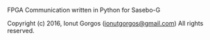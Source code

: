 FPGA Communication written in Python for Sasebo-G

Copyright (c) 2016, Ionut Gorgos (ionutgorgos@gmail.com)
All rights reserved.